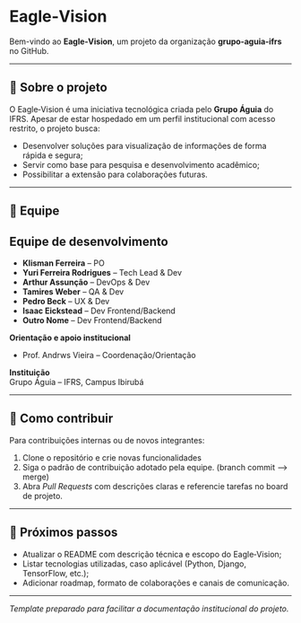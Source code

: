# Eagle‑Vision

Bem-vindo ao **Eagle‑Vision**, um projeto da organização **grupo‑aguia‑ifrs** no GitHub.

---

## 🌟 Sobre o projeto

O Eagle‑Vision é uma iniciativa tecnológica criada pelo **Grupo Águia** do IFRS. Apesar de estar hospedado em um perfil institucional com acesso restrito, o projeto busca:

- Desenvolver soluções para visualização de informações de forma rápida e segura;
- Servir como base para pesquisa e desenvolvimento acadêmico;
- Possibilitar a extensão para colaborações futuras.

---

## 👥 Equipe


## Equipe de desenvolvimento

- **Klisman Ferreira** – PO
- **Yuri Ferreira Rodrigues** – Tech Lead & Dev
- **Arthur Assunção** – DevOps & Dev
- **Tamires Weber** – QA & Dev
- **Pedro Beck** – UX & Dev
- **Isaac Eickstead** – Dev Frontend/Backend
- **Outro Nome** – Dev Frontend/Backend

**Orientação e apoio institucional**  
- Prof. Andrws Vieira – Coordenação/Orientação

**Instituição**  
Grupo Águia – IFRS, Campus Ibirubá


---

## 🚀 Como contribuir

Para contribuições internas ou de novos integrantes:

1. Clone o repositório e crie novas funcionalidades
2. Siga o padrão de contribuição adotado pela equipe. (branch commit --> merge)
3. Abra *Pull Requests* com descrições claras e referencie tarefas no board de projeto.

---
## 📌 Próximos passos

* Atualizar o README com descrição técnica e escopo do Eagle‑Vision;
* Listar tecnologias utilizadas, caso aplicável (Python, Django, TensorFlow, etc.);
* Adicionar roadmap, formato de colaborações e canais de comunicação.

---

*Template preparado para facilitar a documentação institucional do projeto.*
